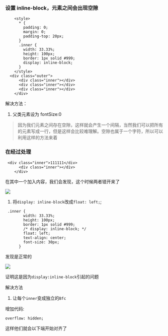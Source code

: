 ### 设置 inline-block，元素之间会出现空隙

```
    <style>
      * {
        padding: 0;
        margin: 0;
        padding-top: 20px;
      }
      .inner {
        width: 33.33%;
        height: 100px;
        border: 1px solid #999;
        display: inline-block;
      }
    </style>
  <div class="outer">
      <div class="inner"></div>
      <div class="inner"></div>
      <div class="inner"></div>
    </div>
```

解决方法：

1. 父类元素设为 fontSize:0

> 因为我们元素之间存在空隙，这样就会产生一个间隔，当然我们可以把所有的元素写成一行，但是这样会比较难理解。空隙也属于一个字符，所以可以利用这样的方法来着

### 在经过处理

```
 <div class="inner">111111</div>
      <div class="inner"></div>
    </div>
```

在其中一个加入内容，我们会发现，这个时候两者错开来了

![](https://github.com/zengwmFE/frontEnd-base/blob/master/image/inline-blockquexian2.png)

1. 将`display: inline-block`改成`float: left;`;

```
 .inner {
        width: 33.33%;
        height: 100px;
        border: 1px solid #999;
        /* display: inline-block; */
        float: left;
        text-align: center;
        font-size: 30px;
      }
```

发现是正常的

![](https://github.com/zengwmFE/frontEnd-base/blob/master/image/float.png)

证明这是因为`display:inline-block`引起的问题

解决方法

1. 让每个`inner`变成独立的`Bfc`

增加代码:

```
overflow: hidden;
```

这样他们就会以下端开始对齐了
